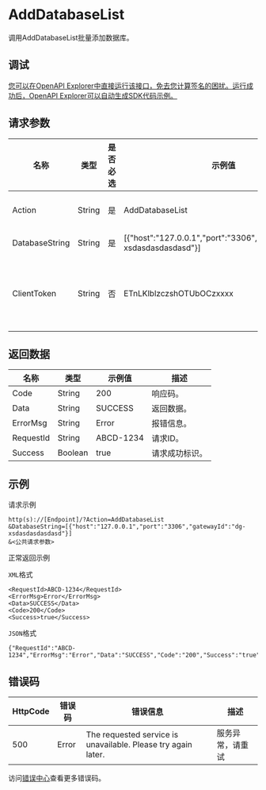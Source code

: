 # AddDatabaseList

调用AddDatabaseList批量添加数据库。

## 调试

[您可以在OpenAPI Explorer中直接运行该接口，免去您计算签名的困扰。运行成功后，OpenAPI Explorer可以自动生成SDK代码示例。](https://api.aliyun.com/#product=dg&api=AddDatabaseList&type=RPC&version=2019-03-27)

## 请求参数

|名称|类型|是否必选|示例值|描述|
|--|--|----|---|--|
|Action|String|是|AddDatabaseList|系统规定参数。取值：AddDatabaseList。 |
|DatabaseString|String|是|\[\{"host":"127.0.0.1","port":"3306","gatewayId":"dg-xsdasdasdasdasd"\}\]|需添加数据库的信息。 |
|ClientToken|String|否|ETnLKlblzczshOTUbOCzxxxx|用于保证请求的幂等性。由客户端生成该参数值，要保证在不同请求间唯一，大小写敏感、不超过64个ASCII字符。 |

## 返回数据

|名称|类型|示例值|描述|
|--|--|---|--|
|Code|String|200|响应码。 |
|Data|String|SUCCESS|返回数据。 |
|ErrorMsg|String|Error|报错信息。 |
|RequestId|String|ABCD-1234|请求ID。 |
|Success|Boolean|true|请求成功标识。 |

## 示例

请求示例

```
http(s)://[Endpoint]/?Action=AddDatabaseList
&DatabaseString=[{"host":"127.0.0.1","port":"3306","gatewayId":"dg-xsdasdasdasdasd"}]
&<公共请求参数>
```

正常返回示例

`XML`格式

```
<RequestId>ABCD-1234</RequestId>
<ErrorMsg>Error</ErrorMsg>
<Data>SUCCESS</Data>
<Code>200</Code>
<Success>true</Success>
```

`JSON`格式

```
{"RequestId":"ABCD-1234","ErrorMsg":"Error","Data":"SUCCESS","Code":"200","Success":"true"}
```

## 错误码

|HttpCode|错误码|错误信息|描述|
|--------|---|----|--|
|500|Error|The requested service is unavailable. Please try again later.|服务异常，请重试|

访问[错误中心](https://error-center.alibabacloud.com/status/product/dg)查看更多错误码。

